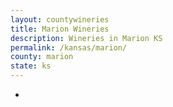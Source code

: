 ```yaml
---
layout: countywineries
title: Marion Wineries
description: Wineries in Marion KS
permalink: /kansas/marion/
county: marion
state: ks
---
```

-
